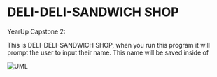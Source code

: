 # DELI-DELI-SANDWICH SHOP
YearUp Capstone 2:


This is DELI-DELI-SANDWICH SHOP, when you run this program
it will prompt the user to input their name. This name will be saved inside of






![UML](https://github.com/user-attachments/assets/f74a1240-3b88-4409-b0ee-c505ef2e4f49)
